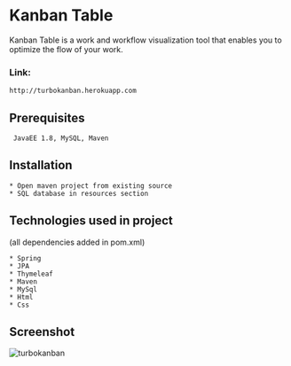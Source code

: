 # Kanban Table

Kanban Table is a work and workflow visualization tool that enables you to optimize the flow of your work.

### Link:
`
http://turbokanban.herokuapp.com
`
## Prerequisites

```
 JavaEE 1.8, MySQL, Maven 
```

## Installation


```
* Open maven project from existing source
* SQL database in resources section
```

## Technologies used in project
(all dependencies added in pom.xml)

```
* Spring
* JPA
* Thymeleaf
* Maven
* MySql
* Html
* Css
```

## Screenshot

![turbokanban](https://user-images.githubusercontent.com/43086541/55275251-b046e200-52e3-11e9-8d68-cc057e3c5e2e.png)